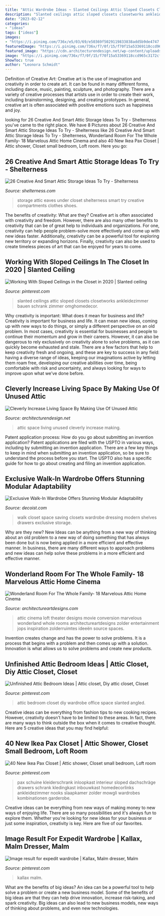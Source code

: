 ```yaml
---
title: "Attic Wardrobe Ideas ~ Slanted Ceilings Attic Sloped Closets Closetworks Ankleidezimmer Bauen Schrank Zimmer Omghomedecor"
description: "Slanted ceilings attic sloped closets closetworks ankleidezimmer bauen schrank zimmer omghomedecor"
date: "2023-02-12"
categories:
- "ideas"
tags: ["ideas"]
images:
- "https://i.pinimg.com/736x/e5/03/69/e50369f5029119833838add5b9de4747.jpg"
featuredImage: "https://i.pinimg.com/736x/f7/0f/15/f70f15a53369118ccd965c3172cfd9a3.jpg"
featured_image: "https://cdn.architecturendesign.net/wp-content/uploads/2015/12/AD-Attic-Living-Space-Design-14.jpg"
image: "https://i.pinimg.com/736x/f7/0f/15/f70f15a53369118ccd965c3172cfd9a3.jpg"
ShowToc: true
author: "Leonora Schmidt"
---
```



Definition of Creative Art:
Creative art is the use of imagination and creativity in order to create art. It can be found in many different forms, including dance, music, painting, sculpture, and photography. There are a variety of creative processes that artists use in order to create their work, including brainstorming, designing, and creating prototypes. In general, creative art is often associated with positive emotions such as happiness and joy.

	

		
looking for 26 Creative And Smart Attic Storage Ideas To Try - Shelterness you've came to the right place. We have 8 Pictures about 26 Creative And Smart Attic Storage Ideas To Try - Shelterness like 26 Creative And Smart Attic Storage Ideas To Try - Shelterness, Wonderland Room For The Whole Family- 18 Marvelous Attic Home Cinema and also 40 New Ikea Pax Closet | Attic shower, Closet small bedroom, Loft room. Here you go:
		
    
## 26 Creative And Smart Attic Storage Ideas To Try - Shelterness

<img loading=lazy src="https://i.shelterness.com/2016/06/13-fitted-closet-under-the-eaves.jpg" onerror="this.onerror=null;this.src='https://tse2.mm.bing.net/th?id=OIP.5OijrE6zCcaldRi9ASQLqAHaLH&amp;pid=15.1';" alt="26 Creative And Smart Attic Storage Ideas To Try - Shelterness">

_Source: shelterness.com_

>storage attic eaves under closet shelterness smart try creative compartments clothes shoes. 

	

The benefits of creativity: What are they?
Creative art is often associated with creativity and freedom. However, there are also many other benefits to creativity that can be of great help to individuals and organizations. For one, creativity can help people problem-solve more effectively and come up with new ideas faster. Additionally, creativity can be a powerful tool for exploring new territory or expanding horizons. Finally, creativity can also be used to create timeless pieces of art that can be enjoyed for years to come.

    
## Working With Sloped Ceilings In The Closet In 2020 | Slanted Ceiling

<img loading=lazy src="https://i.pinimg.com/736x/f7/0f/15/f70f15a53369118ccd965c3172cfd9a3.jpg" onerror="this.onerror=null;this.src='https://tse4.mm.bing.net/th?id=OIP.KgPcygaUoDgeAPNNwVYqfQHaEU&amp;pid=15.1';" alt="Working With Sloped Ceilings in the Closet in 2020 | Slanted ceiling">

_Source: pinterest.com_

>slanted ceilings attic sloped closets closetworks ankleidezimmer bauen schrank zimmer omghomedecor. 

	

Why creativity is important: What does it mean for business and life?
Creativity is important for business and life. It can mean new ideas, coming up with new ways to do things, or simply a different perspective on an old problem. In most cases, creativity is essential for businesses and people to continue their momentum and grow in their careers. However, it can also be dangerous to rely exclusively on creativity alone to solve problems, as it can quickly become exhausted and stale. There are a few factors that help to keep creativity fresh and ongoing, and these are key to success in any field: having a diverse range of ideas, keeping our imaginations active by letting them roam free, developing our creative abilities over time, being comfortable with risk and uncertainty, and always looking for ways to improve upon what we’ve done before.

    
## Cleverly Increase Living Space By Making Use Of Unused Attic

<img loading=lazy src="https://cdn.architecturendesign.net/wp-content/uploads/2015/12/AD-Attic-Living-Space-Design-14.jpg" onerror="this.onerror=null;this.src='https://tse1.mm.bing.net/th?id=OIP.uBPqXlxoWNh3ZoZ6YJ6ZwgHaLv&amp;pid=15.1';" alt="Cleverly Increase Living Space By Making Use Of Unused Attic">

_Source: architecturendesign.net_

>attic space living unused cleverly increase making. 

	

Patent application process: How do you go about submitting an invention application?
Patent applications are filed with the USPTO in various ways, including by submitting an invention application. There are a few key things to keep in mind when submitting an invention application, so be sure to understand the process before you start. The USPTO also has a specific guide for how to go about creating and filing an invention application.

    
## Exclusive Walk-In Wardrobe Offers Stunning Modular Adaptability

<img loading=lazy src="http://cdn.decoist.com/wp-content/uploads/2014/11/Space-saving-organizational-ideas-for-the-walk-in-closet.jpg" onerror="this.onerror=null;this.src='https://tse4.mm.bing.net/th?id=OIP.b45G9GVKR0J2IiVRm6uUxwHaLH&amp;pid=15.1';" alt="Exclusive Walk-In Wardrobe Offers Stunning Modular Adaptability">

_Source: decoist.com_

>walk closet space saving closets wardrobe dressing modern shelves drawers exclusive storage. 

	

Why are they new?
New Ideas can be anything from a new way of thinking about an old problem to a new way of doing something that has always been done but is now being applied in a more efficient and effective manner. In business, there are many different ways to approach problems and new ideas can help solve these problems in a more efficient and effective manner.

    
## Wonderland Room For The Whole Family- 18 Marvelous Attic Home Cinema

<img loading=lazy src="http://www.architectureartdesigns.com/wp-content/uploads/2015/10/1334-630x470.jpg" onerror="this.onerror=null;this.src='https://tse3.mm.bing.net/th?id=OIP.Hp0gNNcipr9iJPJ8hd9ChAHaFh&amp;pid=15.1';" alt="Wonderland Room For The Whole Family- 18 Marvelous Attic Home Cinema">

_Source: architectureartdesigns.com_

>attic cinema loft theater designs movie conversion marvelous wonderland whole rooms architectureartdesigns zolder entertainment jops inspiration zolderruimtes ideeën source spaces. 

	

Invention creates change and has the power to solve problems. It is a process that begins with a problem and then comes up with a solution. Innovation is what allows us to solve problems and create new products.

    
## Unfinished Attic Bedroom Ideas | Attic Closet, Diy Attic Closet, Closet

<img loading=lazy src="https://i.pinimg.com/originals/76/87/c9/7687c973983b087633591c0cfdaee31b.jpg" onerror="this.onerror=null;this.src='https://tse3.mm.bing.net/th?id=OIP.zkcZAzTcpDMbtiAOLdPPHgHaLH&amp;pid=15.1';" alt="Unfinished Attic Bedroom Ideas | Attic closet, Diy attic closet, Closet">

_Source: pinterest.com_

>attic bedroom closet diy wardrobe office space slanted angled. 

	

Creative ideas can be everything from fashion tips to new cooking recipes. However, creativity doesn't have to be limited to these areas. In fact, there are many ways to think outside the box when it comes to creative thought. Here are 5 creative ideas that you may find helpful:

    
## 40 New Ikea Pax Closet | Attic Shower, Closet Small Bedroom, Loft Room

<img loading=lazy src="https://i.pinimg.com/736x/59/6c/ad/596cadb69901f3c4582dc7dc6f0fb502.jpg" onerror="this.onerror=null;this.src='https://tse3.mm.bing.net/th?id=OIP.L4KBLm3lWXYqlTxqGgDvwQHaFj&amp;pid=15.1';" alt="40 New Ikea Pax Closet | Attic shower, Closet small bedroom, Loft room">

_Source: pinterest.com_

>pax schuine kleiderschrank inloopkast interieur sloped dachschräge drawers schrank kledingkast inbouwkast homedecorlinks ankleidezimmer nooks slaapkamer zolder mowgli wardrobes kombinationen garderobe. 

	

Creative ideas can be everything from new ways of making money to new ways of enjoying life. There are so many possibilities and it's always fun to explore them. Whether you're looking for new ideas for your business or just some inspiration, creativity is key. Here are five of our favorites.

    
## Image Result For Expedit Wardrobe | Kallax, Malm Dresser, Malm

<img loading=lazy src="https://i.pinimg.com/736x/e5/03/69/e50369f5029119833838add5b9de4747.jpg" onerror="this.onerror=null;this.src='https://tse1.mm.bing.net/th?id=OIP.QUjdV4SaISTFKUhHiCsWSwHaJ3&amp;pid=15.1';" alt="Image result for expedit wardrobe | Kallax, Malm dresser, Malm">

_Source: pinterest.com_

>kallax malm. 

	

What are the benefits of big ideas?
An idea can be a powerful tool to help solve a problem or create a new business model. Some of the benefits of big ideas are that they can help drive innovation, increase risk-taking, and spark creativity. Big ideas can also lead to new business models, new ways of thinking about problems, and even new technologies.

